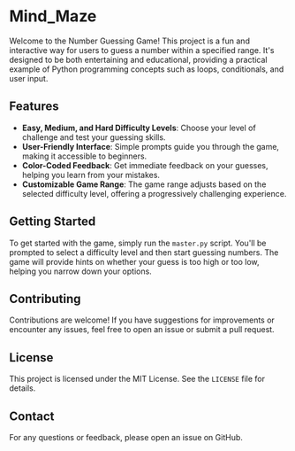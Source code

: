 # Mind_Maze

Welcome to the Number Guessing Game! This project is a fun and interactive way for users to guess a number within a specified range. It's designed to be both entertaining and educational, providing a practical example of Python programming concepts such as loops, conditionals, and user input.

## Features

- **Easy, Medium, and Hard Difficulty Levels**: Choose your level of challenge and test your guessing skills.
- **User-Friendly Interface**: Simple prompts guide you through the game, making it accessible to beginners.
- **Color-Coded Feedback**: Get immediate feedback on your guesses, helping you learn from your mistakes.
- **Customizable Game Range**: The game range adjusts based on the selected difficulty level, offering a progressively challenging experience.

## Getting Started

To get started with the game, simply run the `master.py` script. You'll be prompted to select a difficulty level and then start guessing numbers. The game will provide hints on whether your guess is too high or too low, helping you narrow down your options.

## Contributing

Contributions are welcome! If you have suggestions for improvements or encounter any issues, feel free to open an issue or submit a pull request.

## License

This project is licensed under the MIT License. See the `LICENSE` file for details.

## Contact

For any questions or feedback, please open an issue on GitHub.
